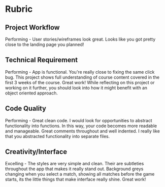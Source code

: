 # Rubric

## Project Workflow

Performing - User stories/wireframes look great. Looks like you got pretty close to the landing page you planned!

## Technical Requirement

Performing - App is functional. You're really close to fixing the same click bug. This project shows full understanding of course content covered in the first 3 weeks of the course. Great work! While reflecting on this project or working on it further, you should look into how it might benefit with an object oriented approach.

## Code Quality
Performing - Great clean code. I would look for opportunities to abstract functionality into functions. In this way, your code becomes more readable and manageable. Great comments throughout and well indented. I really like that you abstracted functionality into separate files.

## Creativity/Interface
Excelling - The styles are very simple and clean. Their are subtleties throughout the app that makes it really stand out. Background greys changing when you select a match, showing all matches before the game starts, its the little things that make interface really shine. Great work!
